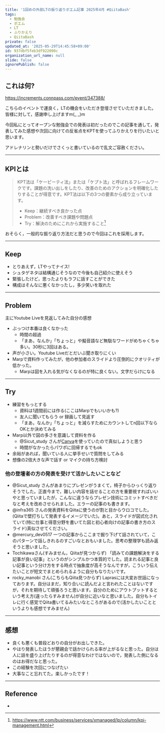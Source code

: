 ```yaml
---
title: '1回めの外部LTの振り返りポエム記事 2025年4月 #QiitaBash'
tags:
  - 勉強会
  - ポエム
  - LT
  - ふりかえり
  - QiitaBash
private: false
updated_at: '2025-05-29T14:45:58+09:00'
id: 937dbf5feb3df922090c
organization_url_name: null
slide: false
ignorePublish: false
---
```

## これは何?

https://increments.connpass.com/event/347388/

こちらのイベントで運良く，LTの機会をいただき登壇させていただきました。
皆様に対して，感謝申し上げますm(_ _)m

今回私にとってオープンな勉強会での発表は初だったのでこの記事を通して，発表してみた感想や次回に向けての反省点をKPTを使ってふりかえりを行いたいと思います。

アドレナリンと勢いだけでさくっと書いているので乱文ご容赦ください。

---

## KPIとは

>  KPT法は「ケーピーティ法」または「ケプト法」と呼ばれるフレームワークです。課題の洗い出しをしたり、改善のためのアクションを明確化したりすることが得意です。KPT法は以下の3つの要素から成り立っています。
> - Keep：継続すべき良かった点
> - Problem：改善すべき課題や問題点
> - Try：解決のためにこれから実施すること[^1]

おそらく，一般的な振り返り方法だと思うので今回はこれを採用します。

---

## Keep

- とりあえず，LTやってナイス!
- シュタゲネタは結構通じそうなので今後も自己紹介に使えそう
- 緊張したけど，思ったよりもラフに話すことができた
- 構成はそんなに悪くなかったし，多少笑いを取れた

---

## Problem

主にYoutube Liveを見返してみた自分の感想

- ぶっつけ本番は良くなかった
  - 時間の超過
  - 「まあ，なんか」「ちょっと」や擬音語など無駄なワードがめちゃくちゃ多い。30秒に3回はある。
- 声が小さい。Youtube Liveだとだいぶ聞き取りにくい
- Marpで資料作ってみたが，他の参加者のスライドより圧倒的にクオリティが低かった。
    - Marpは図を入れる気がなくなるのが特に良くない。文字だらけになる

---

## Try

- 練習をもっとする
    - 資料は1週間前には作る(ここはMarpでもいいかも?)
    - 友人に聞いてもらう or 録画して見返す
    - 「まあ，なんか」「ちょっと」を減らすためにカウントしてn回以下ならOKとか決めてみる
- Marp以外で図の多さを意識して資料を作る
    - @Sicut_study さんが[Canva](https://www.canva.com/)を使っていたので真似しようと思う
    - 時間がなかったらパワポに回帰するでもok
- 余裕があれば，聞いている人に挙手せいで質問をしてみる
- 想像の2倍大きな声で話す or マイクの持ち方検討

### 他の登壇者の方の発表を受けて活かしたいことなど

- @Sicut_study さんがあまりにプレゼンがうまくて，椅子からひっくり返りそうでした。正直今まで，難しい内容を話せることの方を重要視すればいいやと思っていましたが，こんなに違うならプレゼン技術にコミットすべきだなと考えを改めさせられました。エラーの記事のも書きます。
- @infra365 さんの発表資料をQiitaに使うのが割と目からウロコでした。(Qiitaで壁打ちして発表するイメージでいた)。あと，スライドが図式化されていて(特に仕事と得意分野を書いてた図と初心者向けの記事の書き方のスライド)真似させてください。
- @mercury_dev0517 一つの記事からここまで掘り下げて話されていて，このパターンで話しきれるのすごいなとおもいました。思考の整理学も読み返そうと思いました。
- Tochikawaさん(すみません，Qiitaが見つからず) 「読みての課題解決をする記事が良い記事」というのがシンプルかつ本質的でした。読まれる記事と良い記事という分け方をする時点で抽象度が高そうなんですが，こういう伝えたいことが短文でまとめられるように自分もなりたいです。
- rocky_manobi さん(こちらもQiita見つからず) Laprasには大変お世話になっております。自分はまだ，知り合いに読んだよと言われたことはないですが，それを期待して頑張ろうと思います。自分のためにアウトプットするという考え方(違ったらすみません)が自分に近いなと思いました。自分もトイレに行く感覚でQiita書いてるみたいなところがあるので(活かしたいことというよりも感想ですみません)

---

## 感想

- 良くも悪くも普段どおりの自分がお出しできた。
- やはり発表したほうが懇親会で話かけられる率が上がるなと思った。自分は人に話を盛り上げたりするのが得意なわけではないので，発表した側になるのはお得だなと思った。
- この経験を次回につなげたい
- 大事なこと忘れてた。楽しかったです！

---

## Reference

- [^1]: https://www.ntt.com/business/services/xmanaged/lp/column/kpi-management.html
